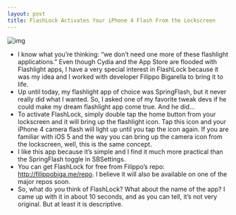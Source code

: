 ```yaml
---
layout: post
title: FlashLock Activates Your iPhone 4 Flash From the Lockscreen
---
```

![img](http://media.idownloadblog.com/wp-content/uploads/2011/06/FlashLock.jpeg)
* I know what you’re thinking: “we don’t need one more of these flashlight applications.” Even though Cydia and the App Store are flooded with Flashlight apps, I have a very special interest in FlashLock because it was my idea and I worked with developer Filippo Bigarella to bring it to life.
* Up until today, my flashlight app of choice was SpringFlash, but it never really did what I wanted. So, I asked one of my favorite tweak devs if he could make my dream flashlight app come true. And he did…
* To activate FlashLock, simply double tap the home button from your lockscreen and it will bring up the flashlight icon. Tap this icon and your iPhone 4 camera flash will light up until you tap the icon again. If you are familiar with iOS 5 and the way you can bring up the camera icon from the lockscreen, well, this is the same concept.
* I like this app because it’s simple and I find it much more practical than the SpringFlash toggle in SBSettings.
* You can get FlashLock for free from Filippo’s repo: http://filippobiga.me/repo. I believe it will also be available on one of the major repos soon.
* So, what do you think of FlashLock? What about the name of the app? I came up with it in about 10 seconds, and as you can tell, it’s not very original. But at least it is descriptive.

